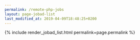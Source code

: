 ```yaml
---
permalink: /remote-php-jobs
layout: page-jobad-list
last_modified_at: 2019-04-09T18:48:25+0200
---
```

{% include render_jobad_list.html permalink=page.permalink %}
